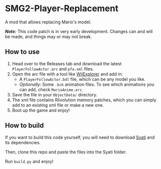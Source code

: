# SMG2-Player-Replacement
A mod that allows replacing Mario's model.

***Note:*** This code patch is in very early development. Changes can and will be made, and things may or may not break.

## How to use
1. Head over to the Releases tab and download the latest `PlayerFollowActor.arc` and `pfa.xml` files.
2. Open the arc file with a tool like [WiiExplorer](https://github.com/SuperHackio/WiiExplorer/releases/tag/V1.5.0.5) and add in:
   - A `PlayerFollowActor.bdl` file, which can be any model you like.
   - *Optionally:* Some `.bck` animation files. To see which animations you can add, check `MarioAnime.arc`.
3. Save the file in your `ObjectData/` directory.
4. The xml file contains Riivolution memory patches, which you can simply add to an existing xml file or make a new one.
5. Boot up the game and enjoy!

## How to build
If you want to build this code yourself, you will need to download [Syati](https://github.com/SMGCommunity/Syati/) and its dependencies.

Then, clone this repo and paste the files into the Syati folder.

Run `build.py` and enjoy!
